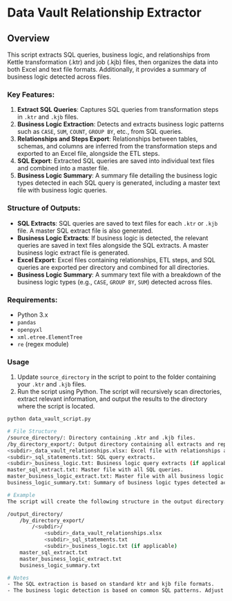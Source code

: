 # Data Vault Relationship Extractor

## Overview

This script extracts SQL queries, business logic, and relationships from Kettle transformation (.ktr) and job (.kjb) files, then organizes the data into both Excel and text file formats. Additionally, it provides a summary of business logic detected across files.

### Key Features:
1. **Extract SQL Queries**: Captures SQL queries from transformation steps in `.ktr` and `.kjb` files.
2. **Business Logic Extraction**: Detects and extracts business logic patterns such as `CASE`, `SUM`, `COUNT`, `GROUP BY`, etc., from SQL queries.
3. **Relationships and Steps Export**: Relationships between tables, schemas, and columns are inferred from the transformation steps and exported to an Excel file, alongside the ETL steps.
4. **SQL Export**: Extracted SQL queries are saved into individual text files and combined into a master file.
5. **Business Logic Summary**: A summary file detailing the business logic types detected in each SQL query is generated, including a master text file with business logic queries.

### Structure of Outputs:

- **SQL Extracts**: SQL queries are saved to text files for each `.ktr` or `.kjb` file. A master SQL extract file is also generated.
- **Business Logic Extracts**: If business logic is detected, the relevant queries are saved in text files alongside the SQL extracts. A master business logic extract file is generated.
- **Excel Export**: Excel files containing relationships, ETL steps, and SQL queries are exported per directory and combined for all directories.
- **Business Logic Summary**: A summary text file with a breakdown of the business logic types (e.g., `CASE`, `GROUP BY`, `SUM`) detected across files.

### Requirements:

- Python 3.x
- `pandas`
- `openpyxl`
- `xml.etree.ElementTree`
- `re` (regex module)

### Usage

1. Update `source_directory` in the script to point to the folder containing your `.ktr` and `.kjb` files.
2. Run the script using Python. The script will recursively scan directories, extract relevant information, and output the results to the directory where the script is located.

```bash
python data_vault_script.py

# File Structure
/source_directory/: Directory containing .ktr and .kjb files.
/by_directory_export/: Output directory containing all extracts and reports.
<subdir>_data_vault_relationships.xlsx: Excel file with relationships and ETL steps.
<subdir>_sql_statements.txt: SQL query extracts.
<subdir>_business_logic.txt: Business logic query extracts (if applicable).
master_sql_extract.txt: Master file with all SQL queries.
master_business_logic_extract.txt: Master file with all business logic queries.
business_logic_summary.txt: Summary of business logic types detected across files.

# Example
The script will create the following structure in the output directory:

/output_directory/
    /by_directory_export/
        /<subdir>/
            <subdir>_data_vault_relationships.xlsx
            <subdir>_sql_statements.txt
            <subdir>_business_logic.txt (if applicable)
    master_sql_extract.txt
    master_business_logic_extract.txt
    business_logic_summary.txt

# Notes
- The SQL extraction is based on standard ktr and kjb file formats.
- The business logic detection is based on common SQL patterns. Adjust the regular expression in the script to fit specific needs.
